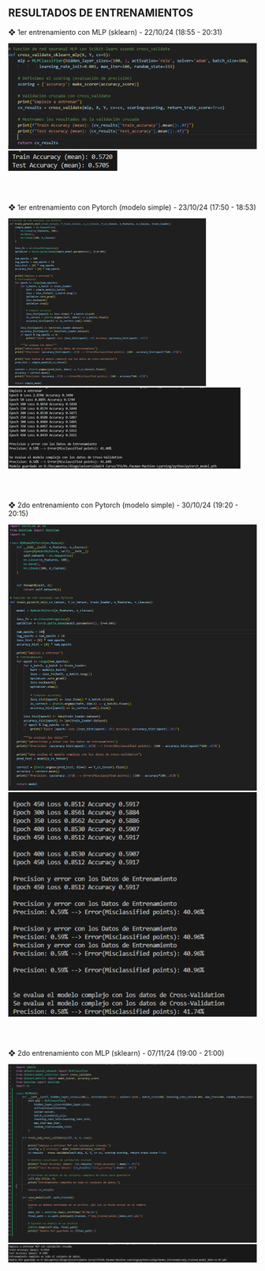 ## RESULTADOS DE ENTRENAMIENTOS

❖	1er entrenamiento con MLP (sklearn) - 22/10/24 (18:55 - 20:31)
 
![Codigo](images/01_entrenamiento_MLP_codigo_22_10_24.png)
![Resultado](images/01_entrenamiento_MLP_resultado_22_10_24.png)

 <br>
 <br>


❖	1er entrenamiento con Pytorch (modelo simple) - 23/10/24 (17:50 - 18:53)
  
![Codigo](images/01_entrenamiento_PYTORCH_codigo_23_10_24.png)
![Resultado](images/01_entrenamiento_PYTORCH_resultado_23_10_24.png)

<br>
<br>

❖	2do entrenamiento con Pytorch (modelo simple) - 30/10/24 (19:20 - 20:15)
  
![Codigo](images/02_entrenamiento_PYTORCH_codigo_30_10_24.png)
![Resultado](images/02_entrenamiento_PYTORCH_resultado_30_10_24.png)

<br>
<br>

❖	2do entrenamiento con MLP (sklearn) - 07/11/24 (19:00 - 21:00)
  
![Codigo](images/02_entrenamiento_MLP_codigo_7_11_24.png)
![Resultado](images/02_entrenamiento_MLP_resultado_7_11_24.png)

<br>
<br>